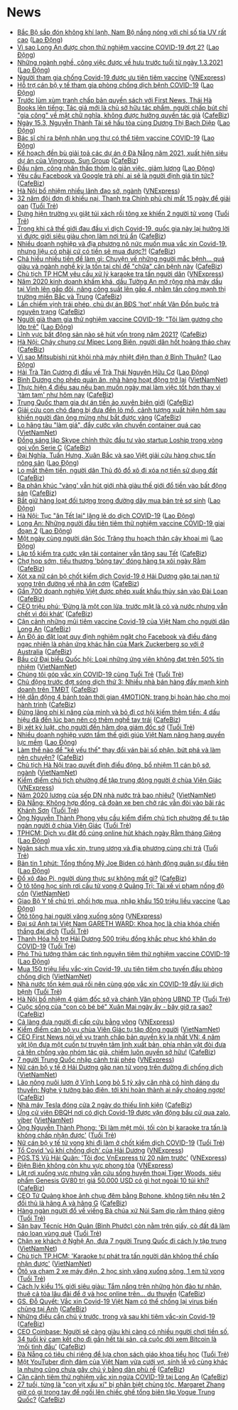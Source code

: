 # News

- [Bắc Bộ sắp đón không khí lạnh, Nam Bộ nắng nóng với chỉ số tia UV rất cao](https://laodong.vn/moi-truong/bac-bo-sap-don-khong-khi-lanh-nam-bo-nang-nong-voi-chi-so-tia-uv-rat-cao-883816.ldo) ([Lao Động](https://laodong.vn))
- [Vì sao Long An được chọn thử nghiệm vaccine COVID-19 đợt 2?](https://laodong.vn/y-te/vi-sao-long-an-duoc-chon-thu-nghiem-vaccine-covid-19-dot-2-883858.ldo) ([Lao Động](https://laodong.vn))
- [Những ngành nghề, công việc được về hưu trước tuổi từ ngày 1.3.2021](https://laodong.vn/cong-doan/nhung-nganh-nghe-cong-viec-duoc-ve-huu-truoc-tuoi-tu-ngay-132021-883881.ldo) ([Lao Động](https://laodong.vn))
- [Người tham gia chống Covid-19 được ưu tiên tiêm vaccine](https://vnexpress.net/nguoi-tham-gia-chong-covid-19-duoc-uu-tien-tiem-vaccine-4240639.html) ([VNExpress](https://vnexpress.net))
- [Hỗ trợ cán bộ y tế tham gia phòng chống dịch bệnh COVID-19](https://laodong.vn/cd-y-te/ho-tro-can-bo-y-te-tham-gia-phong-chong-dich-benh-covid-19-883888.ldo) ([Lao Động](https://laodong.vn))
- [Trước lùm xùm tranh chấp bản quyền sách với First News, Thái Hà Books lên tiếng: Tác giả mới là chủ sở hữu tác phẩm, người chấp bút chỉ "gia công" về mặt chữ nghĩa, không được hưởng quyền tác giả](https://cafebiz.vn/truoc-lum-xum-tranh-chap-ban-quyen-sach-voi-first-news-thai-ha-books-len-tieng-tac-gia-moi-la-chu-so-huu-tac-pham-nguoi-chap-but-chi-gia-cong-ve-mat-chu-nghia-khong-duoc-huong-quyen-tac-gia-20210226144329919.chn) ([CafeBiz](https://cafebiz.vn))
- [Ngày 15.3, Nguyễn Thành Tài sẽ hầu tòa cùng Dương Thị Bạch Diệp](https://laodong.vn/phap-luat/ngay-153-nguyen-thanh-tai-se-hau-toa-cung-duong-thi-bach-diep-883878.ldo) ([Lao Động](https://laodong.vn))
- [Bác sĩ chỉ ra bệnh nhân ung thư có thể tiêm vaccine COVID-19](https://laodong.vn/suc-khoe/bac-si-chi-ra-benh-nhan-ung-thu-co-the-tiem-vaccine-covid-19-883891.ldo) ([Lao Động](https://laodong.vn))
- [Kế hoạch đền bù giải toả các dự án ở Đà Nẵng năm 2021, xuất hiện siêu dự án của Vingroup, Sun Group](https://cafebiz.vn/ke-hoach-den-bu-giai-toa-cac-du-an-o-da-nang-nam-2021-xuat-hien-sieu-du-an-cua-vingroup-sun-group-20210226150913458.chn) ([CafeBiz](https://cafebiz.vn))
- [Đầu năm, công nhân thấp thỏm lo giãn việc, giảm lương](https://laodong.vn/cong-doan/dau-nam-cong-nhan-thap-thom-lo-gian-viec-giam-luong-883821.ldo) ([Lao Động](https://laodong.vn))
- [Yêu cầu Facebook và Google trả phí, ai sẽ là người định giá tin tức?](https://cafebiz.vn/yeu-cau-facebook-va-google-tra-phi-ai-se-la-nguoi-dinh-gia-tin-tuc-20210226134544994.chn) ([CafeBiz](https://cafebiz.vn))
- [Hà Nội bổ nhiệm nhiều lãnh đạo sở, ngành](https://vnexpress.net/ha-noi-bo-nhiem-nhieu-lanh-dao-so-nganh-4240581.html) ([VNExpress](https://vnexpress.net))
- [32 năm đội đơn đi khiếu nại, Thanh tra Chính phủ chỉ mất 15 ngày để giải oan](https://tuoitre.vn/32-nam-doi-don-di-khieu-nai-thanh-tra-chinh-phu-chi-mat-15-ngay-de-giai-oan-20210225214949731.htm) ([Tuổi Trẻ](https://tuoitre.vn))
- [Dựng hiện trường vụ giật túi xách rồi tông xe khiến 2 người tử vong](https://tuoitre.vn/dung-hien-truong-vu-giat-tui-xach-roi-tong-xe-khien-2-nguoi-tu-vong-20210226125501809.htm) ([Tuổi Trẻ](https://tuoitre.vn))
- [Trong khi cả thế giới đau đầu vì dịch Covid-19, quốc gia này lại hưởng lời vì được giới siêu giàu chọn làm nơi trú ẩn](https://cafebiz.vn/trong-khi-ca-the-gioi-dau-dau-vi-dich-covid-19-quoc-gia-nay-lai-huong-loi-vi-duoc-gioi-sieu-giau-chon-lam-noi-tru-an-20210226145049275.chn) ([CafeBiz](https://cafebiz.vn))
- [Nhiều doanh nghiệp và địa phương nô nức muốn mua vắc xin Covid-19, nhưng liệu có phải cứ có tiền sẽ mua được?!](https://cafebiz.vn/nhieu-doanh-nghiep-va-dia-phuong-no-nuc-muon-mua-vac-xin-covid-19-nhung-lieu-co-phai-cu-co-tien-se-mua-duoc-20210225135121803.chn) ([CafeBiz](https://cafebiz.vn))
- [Chả hiểu nhiều tiền để làm gì: Chuyện về những người mắc bệnh... quá giàu và ngành nghề kỳ lạ tồn tại chỉ để "chữa" căn bệnh này](https://cafebiz.vn/cha-hieu-nhieu-tien-de-lam-gi-chuyen-ve-nhung-nguoi-mac-benh-qua-giau-va-nganh-nghe-ky-la-ton-tai-chi-de-chua-can-benh-nay-20210226144816344.chn) ([CafeBiz](https://cafebiz.vn))
- [Chủ tịch TP HCM yêu cầu xử lý karaoke tra tấn người dân](https://vnexpress.net/chu-tich-tp-hcm-yeu-cau-xu-ly-karaoke-tra-tan-nguoi-dan-4240600.html) ([VNExpress](https://vnexpress.net))
- [Năm 2020 kinh doanh khấm khá, dầu Tường An mở rộng nhà máy dầu tại Vinh lên gấp đôi, nâng công suất lên gấp 4, nhằm tấn công mạnh thị trường miền Bắc và Trung](https://cafebiz.vn/nam-2020-kinh-doanh-kham-kha-dau-tuong-an-mo-rong-nha-may-dau-tai-vinh-len-gap-doi-nang-cong-suat-len-gap-4-nham-tan-cong-manh-thi-truong-mien-bac-va-trung-20210226122929782.chn) ([CafeBiz](https://cafebiz.vn))
- [Lấn chiếm vịnh trái phép, chủ dự án BĐS 'hot' nhất Vân Đồn buộc trả nguyên trạng](https://cafebiz.vn/lan-chiem-vinh-trai-phep-chu-du-an-bds-hot-nhat-van-don-buoc-tra-nguyen-trang-20210226143032289.chn) ([CafeBiz](https://cafebiz.vn))
- [Người già tham gia thử nghiệm vaccine COVID-19: &quot;Tôi làm gương cho lớp trẻ&quot;](https://laodong.vn/video-thoi-su/nguoi-gia-tham-gia-thu-nghiem-vaccine-covid-19-toi-lam-guong-cho-lop-tre-883856.ldo) ([Lao Động](https://laodong.vn))
- [Lĩnh vực bất động sản nào sẽ hút vốn trong năm 2021?](https://cafebiz.vn/linh-vuc-bat-dong-san-nao-se-hut-von-trong-nam-2021-20210226132302477.chn) ([CafeBiz](https://cafebiz.vn))
- [Hà Nội: Cháy chung cư Mipec Long Biên, người dân hốt hoảng tháo chạy](https://cafebiz.vn/ha-noi-chay-chung-cu-mipec-long-bien-nguoi-dan-hot-hoang-thao-chay-20210226142640168.chn) ([CafeBiz](https://cafebiz.vn))
- [Vì sao Mitsubishi rút khỏi nhà máy nhiệt điện than ở Bình Thuận?](https://laodong.vn/kinh-te/vi-sao-mitsubishi-rut-khoi-nha-may-nhiet-dien-than-o-binh-thuan-883834.ldo) ([Lao Động](https://laodong.vn))
- [Hải Trà Tân Cương đi đầu về Trà Thái Nguyên Hữu Cơ](https://laodong.vn/thong-tin-doanh-nghiep/hai-tra-tan-cuong-di-dau-ve-tra-thai-nguyen-huu-co-883813.ldo) ([Lao Động](https://laodong.vn))
- [Bình Dương cho phép quán ăn, nhà hàng hoạt động trở lại](http://vietnamnet.vn/vn/thoi-su/binh-duong-cho-phep-quan-an-nha-hang-hoat-dong-tro-lai-715703.html) ([VietNamNet](https://vietnamnet.vn))
- [Thực hiện 4 điều sau nếu bạn muốn ngày mai làm việc tốt hơn thay vì 'tàm tạm' như hôm nay](https://cafebiz.vn/thuc-hien-4-dieu-sau-neu-ban-muon-ngay-mai-lam-viec-tot-hon-thay-vi-tam-tam-nhu-hom-nay-2021022614230929.chn) ([CafeBiz](https://cafebiz.vn))
- [Trung Quốc tham gia dự án tiền ảo xuyên biên giới](https://cafebiz.vn/trung-quoc-tham-gia-du-an-tien-ao-xuyen-bien-gioi-20210226134350357.chn) ([CafeBiz](https://cafebiz.vn))
- [Giải cứu con chó đang bị đưa đến lò mổ, cảnh tượng xuất hiện hôm sau khiến người đàn ông mừng như bắt được vàng](https://cafebiz.vn/giai-cuu-con-cho-dang-bi-dua-den-lo-mo-canh-tuong-xuat-hien-hom-sau-khien-nguoi-dan-ong-mung-nhu-bat-duoc-vang-20210226142158695.chn) ([CafeBiz](https://cafebiz.vn))
- [Lo hãng tàu "làm giá", đẩy cước vận chuyển container quá cao](http://vietnamnet.vn/vn/thoi-su/an-toan-giao-thong/lo-hang-tau-lam-gia-day-cuoc-van-chuyen-container-qua-cao-715712.html) ([VietNamNet](https://vietnamnet.vn))
- [Đồng sáng lập Skype chính thức đầu tư vào startup Loship trong vòng gọi vốn Serie C](https://cafebiz.vn/dong-sang-lap-skype-chinh-thuc-dau-tu-vao-startup-loship-trong-vong-goi-von-serie-c-20210226113614662.chn) ([CafeBiz](https://cafebiz.vn))
- [Đại Nghĩa, Tuấn Hưng, Xuân Bắc và sao Việt giải cứu hàng chục tấn nông sản](https://laodong.vn/photo/dai-nghia-tuan-hung-xuan-bac-va-sao-viet-giai-cuu-hang-chuc-tan-nong-san-883833.ldo) ([Lao Động](https://laodong.vn))
- [Lo mất thêm tiền, người dân Thủ đô đổ xô đi xóa nợ tiền sử dụng đất](https://cafebiz.vn/lo-mat-them-tien-nguoi-dan-thu-do-do-xo-di-xoa-no-tien-su-dung-dat-20210226141437103.chn) ([CafeBiz](https://cafebiz.vn))
- [Ba phân khúc "vàng' vẫn hút giới nhà giàu thế giới đổ tiền vào bất động sản](https://cafebiz.vn/ba-phan-khuc-vang-van-hut-gioi-nha-giau-the-gioi-do-tien-vao-bat-dong-san-20210226141109881.chn) ([CafeBiz](https://cafebiz.vn))
- [Bắt giữ hàng loạt đối tượng trong đường dây mua bán trẻ sơ sinh](https://laodong.vn/phap-luat/bat-giu-hang-loat-doi-tuong-trong-duong-day-mua-ban-tre-so-sinh-883847.ldo) ([Lao Động](https://laodong.vn))
- [Hà Nội: Tục &quot;ăn Tết lại&quot; lặng lẽ do dịch COVID-19](https://laodong.vn/video/ha-noi-tuc-an-tet-lai-lang-le-do-dich-covid-19-883855.ldo) ([Lao Động](https://laodong.vn))
- [Long An: Những người đầu tiên tiêm thử nghiệm vaccine COVID-19 giai đoạn 2](https://laodong.vn/photo/long-an-nhung-nguoi-dau-tien-tiem-thu-nghiem-vaccine-covid-19-giai-doan-2-883853.ldo) ([Lao Động](https://laodong.vn))
- [Một ngày cùng người dân Sóc Trăng  thu hoạch thân cây khoai mì](https://laodong.vn/photo/mot-ngay-cung-nguoi-dan-soc-trang-thu-hoach-than-cay-khoai-mi-883246.ldo) ([Lao Động](https://laodong.vn))
- [Lập tổ kiểm tra cước vận tải container vẫn tăng sau Tết](https://cafebiz.vn/lap-to-kiem-tra-cuoc-van-tai-container-van-tang-sau-tet-20210226135922162.chn) ([CafeBiz](https://cafebiz.vn))
- [Chợ họp sớm, tiểu thương 'bỏng tay' đóng hàng tạ xôi ngày Rằm](https://cafebiz.vn/cho-hop-som-tieu-thuong-bong-tay-dong-hang-ta-xoi-ngay-ram-20210226135839623.chn) ([CafeBiz](https://cafebiz.vn))
- [Xót xa nữ cán bộ chốt kiểm dịch Covid-19 ở Hải Dương gặp tai nạn tử vong trên đường về nhà ăn cơm](https://cafebiz.vn/xot-xa-nu-can-bo-chot-kiem-dich-covid-19-o-hai-duong-gap-tai-nan-tu-vong-tren-duong-ve-nha-an-com-2021022613525343.chn) ([CafeBiz](https://cafebiz.vn))
- [Gần 700 doanh nghiệp Việt được phép xuất khẩu thủy sản vào Đài Loan](https://cafebiz.vn/gan-700-doanh-nghiep-viet-duoc-phep-xuat-khau-thuy-san-vao-dai-loan-20210226134848576.chn) ([CafeBiz](https://cafebiz.vn))
- [CEO triệu phú: ‘Đừng là một con lừa, trước mặt là cỏ và nước nhưng vẫn chết vì đói khát’](https://cafebiz.vn/ceo-trieu-phu-dung-la-mot-con-lua-truoc-mat-la-co-va-nuoc-nhung-van-chet-vi-doi-khat-20210226104735677.chn) ([CafeBiz](https://cafebiz.vn))
- [Cận cảnh những mũi tiêm vaccine Covid-19 của Việt Nam cho người dân Long An](https://cafebiz.vn/can-canh-nhung-mui-tiem-vaccine-covid-19-cua-viet-nam-cho-nguoi-dan-long-an-20210226134358687.chn) ([CafeBiz](https://cafebiz.vn))
- [Ấn Độ áp đặt loạt quy định nghiêm ngặt cho Facebook và điều đáng ngạc nhiên là phản ứng khác hẳn của Mark Zuckerberg so với ở Australia](https://cafebiz.vn/an-do-ap-dat-loat-quy-dinh-nghiem-ngat-cho-facebook-va-dieu-dang-ngac-nhien-la-phan-ung-khac-han-cua-mark-zuckerberg-so-voi-o-australia-20210226134010784.chn) ([CafeBiz](https://cafebiz.vn))
- [Bầu cử Đại biểu Quốc hội: Loại những ứng viên không đạt trên 50% tín nhiệm](http://vietnamnet.vn/vn/thoi-su/quoc-hoi/bau-cu-dai-bieu-quoc-hoi-loai-nhung-ung-vien-khong-dat-tren-50-tin-nhiem-715706.html) ([VietNamNet](https://vietnamnet.vn))
- [Chúng tôi góp vắc xin COVID-19 cùng Tuổi Trẻ](https://tuoitre.vn/chung-toi-gop-vac-xin-covid-19-cung-tuoi-tre-20210225152559628.htm) ([Tuổi Trẻ](https://tuoitre.vn))
- [Chủ động trước đợt sóng dịch thứ 3: Nhiều nhà bán hàng đẩy mạnh kinh doanh trên TMĐT](https://cafebiz.vn/chu-dong-truoc-dot-song-dich-thu-3-nhieu-nha-ban-hang-day-manh-kinh-doanh-tren-tmdt-20210226121503777.chn) ([CafeBiz](https://cafebiz.vn))
- [Hệ dẫn động 4 bánh toàn thời gian 4MOTION: trang bị hoàn hảo cho mọi hành trình](https://cafebiz.vn/he-dan-dong-4-banh-toan-thoi-gian-4motion-trang-bi-hoan-hao-cho-moi-hanh-trinh-20210226121435488.chn) ([CafeBiz](https://cafebiz.vn))
- [Đừng lãng phí kĩ năng của mình và bỏ đi cơ hội kiếm thêm tiền: 4 dấu hiệu đã đến lúc bạn nên có thêm nghề tay trái](https://cafebiz.vn/dung-lang-phi-ki-nang-cua-minh-va-bo-di-co-hoi-kiem-them-tien-4-dau-hieu-da-den-luc-ban-nen-co-them-nghe-tay-trai-20210226113600839.chn) ([CafeBiz](https://cafebiz.vn))
- [Bị xét kỷ luật, cho người đến hăm dọa giám đốc sở](https://tuoitre.vn/bi-xet-ky-luat-cho-nguoi-den-ham-doa-giam-doc-so-20210225154129484.htm) ([Tuổi Trẻ](https://tuoitre.vn))
- [Nhiều doanh nghiệp vươn tầm thế giới giúp Việt Nam nâng hạng quyền lực mềm](https://laodong.vn/kinh-te/nhieu-doanh-nghiep-vuon-tam-the-gioi-giup-viet-nam-nang-hang-quyen-luc-mem-883839.ldo) ([Lao Động](https://laodong.vn))
- [Làm thế nào để "kẻ yếu thế" thay đổi ván bài số phận, bứt phá và làm nên chuyện?](https://cafebiz.vn/lam-the-nao-de-ke-yeu-the-thay-doi-van-bai-so-phan-but-pha-v-20210226112011117.chn) ([CafeBiz](https://cafebiz.vn))
- [Chủ tịch Hà Nội trao quyết định điều động, bổ nhiệm 11 cán bộ sở, ngành](http://vietnamnet.vn/vn/thoi-su/chinh-tri/chu-tich-ha-noi-trao-quyet-dinh-dieu-dong-bo-nhiem-11-can-bo-so-nganh-715707.html) ([VietNamNet](https://vietnamnet.vn))
- [Kiểm điểm chủ tịch phường để tập trung đông người ở chùa Viên Giác](https://vnexpress.net/kiem-diem-chu-tich-phuong-de-tap-trung-dong-nguoi-o-chua-vien-giac-4240599.html) ([VNExpress](https://vnexpress.net))
- [Năm 2020 lương của sếp DN nhà nước trả bao nhiêu?](http://vietnamnet.vn/vn/thoi-su/an-toan-giao-thong/nam-2020-luong-cua-sep-dn-nha-nuoc-tra-bao-nhieu-715676.html) ([VietNamNet](https://vietnamnet.vn))
- [Đà Nẵng: Không hợp đồng, cả đoàn xe ben chở rác vẫn đòi vào bãi rác Khánh Sơn](https://tuoitre.vn/da-nang-khong-hop-dong-ca-doan-xe-ben-cho-rac-van-doi-vao-bai-rac-khanh-son-20210226120220957.htm) ([Tuổi Trẻ](https://tuoitre.vn))
- [Ông Nguyễn Thành Phong yêu cầu kiểm điểm chủ tịch phường để tụ tập ngàn người ở chùa Viên Giác](https://tuoitre.vn/ong-nguyen-thanh-phong-yeu-cau-kiem-diem-chu-tich-phuong-de-tu-tap-ngan-nguoi-o-chua-vien-giac-202102261211239.htm) ([Tuổi Trẻ](https://tuoitre.vn))
- [TPHCM: Dịch vụ đặt đồ cúng online hút khách ngày Rằm tháng Giêng](https://laodong.vn/video/tphcm-dich-vu-dat-do-cung-online-hut-khach-ngay-ram-thang-gieng-883806.ldo) ([Lao Động](https://laodong.vn))
- [Ngân sách mua vắc xin, trung ương và địa phương cùng chi trả](https://tuoitre.vn/ngan-sach-mua-vac-xin-trung-uong-va-dia-phuong-cung-chi-tra-20210226121707055.htm) ([Tuổi Trẻ](https://tuoitre.vn))
- [Bản tin 1 phút: Tổng thống Mỹ Joe Biden có hành động quân sự đầu tiên](https://laodong.vn/video/ban-tin-1-phut-tong-thong-my-joe-biden-co-hanh-dong-quan-su-dau-tien-883819.ldo) ([Lao Động](https://laodong.vn))
- [Đổ xô đào Pi, người dùng thực sự không mất gì?](https://cafebiz.vn/do-xo-dao-pi-nguoi-dung-thuc-su-khong-mat-gi-20210226122200989.chn) ([CafeBiz](https://cafebiz.vn))
- [Ô tô tông học sinh rơi cầu tử vong ở Quảng Trị: Tài xế vi phạm nồng độ cồn](http://vietnamnet.vn/vn/thoi-su/an-toan-giao-thong/o-to-tong-hoc-sinh-roi-cau-tu-vong-o-quang-tri-tai-xe-vi-pham-nong-do-con-715696.html) ([VietNamNet](https://vietnamnet.vn))
- [Giao Bộ Y tế chủ trì, phối hợp mua, nhập khẩu 150 triệu liều vaccine](https://laodong.vn/thoi-su/giao-bo-y-te-chu-tri-phoi-hop-mua-nhap-khau-150-trieu-lieu-vaccine-883823.ldo) ([Lao Động](https://laodong.vn))
- [Ôtô tông hai người văng xuống sông](https://vnexpress.net/oto-tong-hai-nguoi-vang-xuong-song-4240532.html) ([VNExpress](https://vnexpress.net))
- [Đại sứ Anh tại Việt Nam GARETH WARD: Khoa học là chìa khóa chiến thắng đại dịch](https://tuoitre.vn/dai-su-anh-tai-viet-nam-gareth-ward-khoa-hoc-la-chia-khoa-chien-thang-dai-dich-20210225195037716.htm) ([Tuổi Trẻ](https://tuoitre.vn))
- [Thanh Hóa hỗ trợ Hải Dương 500 triệu đồng khắc phục khó khăn do COVID-19](https://tuoitre.vn/thanh-hoa-ho-tro-hai-duong-500-trieu-dong-khac-phuc-kho-khan-do-covid-19-20210226113535477.htm) ([Tuổi Trẻ](https://tuoitre.vn))
- [Phó Thủ tướng thăm các tình nguyện tiêm thử nghiệm vaccine COVID-19](https://laodong.vn/y-te/pho-thu-tuong-tham-cac-tinh-nguyen-tiem-thu-nghiem-vaccine-covid-19-883807.ldo) ([Lao Động](https://laodong.vn))
- [Mua 150 triệu liều vắc-xin Covid-19, ưu tiên tiêm cho tuyến đầu phòng chống dịch](http://vietnamnet.vn/vn/thoi-su/chinh-tri/mua-150-trieu-lieu-vac-xin-covid-19-uu-tien-tiem-cho-tuyen-dau-phong-chong-dich-715688.html) ([VietNamNet](https://vietnamnet.vn))
- [Nhà nước tốn kém quá rồi nên cùng góp vắc xin COVID-19 đẩy lùi dịch bệnh](https://tuoitre.vn/nha-nuoc-ton-kem-qua-roi-nen-cung-gop-vacxin-covid-19-day-lui-dich-benh-20210226112248127.htm) ([Tuổi Trẻ](https://tuoitre.vn))
- [Hà Nội bổ nhiệm 4 giám đốc sở và chánh Văn phòng UBND TP](https://tuoitre.vn/ha-noi-bo-nhiem-4-giam-doc-so-va-chanh-van-phong-ubnd-tp-20210226115523828.htm) ([Tuổi Trẻ](https://tuoitre.vn))
- [Cuộc sống của "con cò bé bé" Xuân Mai ngày ấy - bây giờ ra sao?](https://cafebiz.vn/cuoc-song-cua-con-co-be-be-xuan-mai-ngay-ay-bay-gio-ra-sao-20210226105221084.chn) ([CafeBiz](https://cafebiz.vn))
- [Cả làng đưa người đi cấp cứu bằng võng](https://vnexpress.net/ca-lang-dua-nguoi-di-cap-cuu-bang-vong-4240452.html) ([VNExpress](https://vnexpress.net))
- [Kiểm điểm cán bộ vụ chùa Viên Giác tụ tập đông người](http://vietnamnet.vn/vn/thoi-su/kiem-diem-can-bo-vu-chua-vien-giac-tu-tap-dong-nguoi-715687.html) ([VietNamNet](https://vietnamnet.vn))
- [CEO First News nói về vụ tranh chấp bản quyền kỳ lạ nhất VN: 4 năm vật lộn đưa một cuốn tự truyện tâm linh xuất bản, phía nhân vật đòi đưa cả tên chồng vào nhóm tác giả, chiếm luôn quyền sở hữu!](https://cafebiz.vn/ceo-first-news-noi-ve-vu-tranh-chap-ban-quyen-ky-la-nhat-vn-4-nam-vat-lon-dua-mot-cuon-tu-truyen-tam-linh-xuat-ban-phia-nhan-vat-doi-dua-ca-ten-chong-vao-nhom-tac-gia-chiem-luon-quyen-so-huu-20210226104843611.chn) ([CafeBiz](https://cafebiz.vn))
- [7 người Trung Quốc nhập cảnh trái phép](https://vnexpress.net/7-nguoi-trung-quoc-nhap-canh-trai-phep-4240553.html) ([VNExpress](https://vnexpress.net))
- [Nữ cán bộ y tế ở Hải Dương gặp nạn tử vong trên đường đi chống dịch](http://vietnamnet.vn/vn/thoi-su/an-toan-giao-thong/nu-can-bo-y-te-o-hai-duong-gap-nan-tu-vong-tren-duong-di-chong-dich-715677.html) ([VietNamNet](https://vietnamnet.vn))
- [Lão nông nuôi lươn ở Vĩnh Long bỏ 5 tỷ xây căn nhà có hình dáng du thuyền: Nghe ý tưởng bảo điên, tới khi hoàn thành ai nấy choáng ngợp!](https://cafebiz.vn/lao-nong-nuoi-luon-o-vinh-long-bo-5-ty-xay-can-nha-co-hinh-dang-du-thuyen-nghe-y-tuong-bao-dien-toi-khi-hoan-thanh-ai-nay-choang-ngop-2021022611322406.chn) ([CafeBiz](https://cafebiz.vn))
- [Nhà máy Tesla đóng cửa 2 ngày do thiếu linh kiện](https://cafebiz.vn/nha-may-tesla-dong-cua-2-ngay-do-thieu-linh-kien-2021022610505211.chn) ([CafeBiz](https://cafebiz.vn))
- [Ứng cử viên ĐBQH nơi có dịch Covid-19 được vận động bầu cử qua zalo, viber](http://vietnamnet.vn/vn/thoi-su/quoc-hoi/ung-cu-vien-dbqh-noi-co-dich-covid-19-duoc-van-dong-bau-cu-qua-zalo-viber-715679.html) ([VietNamNet](https://vietnamnet.vn))
- [Ông Nguyễn Thành Phong: 'Đi làm mệt mỏi, tối còn bị karaoke tra tấn là không chấp nhận được'](https://tuoitre.vn/ong-nguyen-thanh-phong-di-lam-met-moi-toi-con-bi-karaoke-tra-tan-la-khong-chap-nhan-duoc-20210226110614248.htm) ([Tuổi Trẻ](https://tuoitre.vn))
- [Nữ cán bộ y tế tử vong khi đi làm ở chốt kiểm dịch COVID-19](https://tuoitre.vn/nu-can-bo-y-te-tu-vong-khi-di-lam-o-chot-kiem-dich-covid-19-20210226111225467.htm) ([Tuổi Trẻ](https://tuoitre.vn))
- [Tổ Covid ‘vũ khí chống dịch’ của Hải Dương](https://vnexpress.net/to-covid-vu-khi-chong-dich-cua-hai-duong-4240351.html) ([VNExpress](https://vnexpress.net))
- [PGS.TS Vũ Hải Quân: 'Tôi đọc VnExpress từ 20 năm trước'](https://vnexpress.net/pgs-ts-vu-hai-quan-toi-doc-vnexpress-tu-20-nam-truoc-4239157.html) ([VNExpress](https://vnexpress.net))
- [Điện Biên không còn khu vực phong tỏa](https://vnexpress.net/dien-bien-khong-con-khu-vuc-phong-toa-4240472.html) ([VNExpress](https://vnexpress.net))
- [Lật rơi xuống vực nhưng vẫn cứu sống huyền thoại Tiger Woods, siêu phẩm Genesis GV80 trị giá 50.000 USD có gì hot ngoài 10 túi khí?](https://cafebiz.vn/lat-roi-xuong-vuc-nhung-van-cuu-song-huyen-thoai-tiger-woods-sieu-pham-genesis-gv80-tri-gia-50000-usd-co-gi-hot-ngoai-10-tui-khi-20210226105804587.chn) ([CafeBiz](https://cafebiz.vn))
- [CEO Tử Quảng khoe ảnh chụp đêm bằng Bphone, không tiện nêu tên 2 đối thủ là hãng A và hãng G](https://cafebiz.vn/ceo-tu-quang-khoe-anh-chup-dem-bang-bphone-khong-tien-neu-ten-2-doi-thu-la-hang-a-va-hang-g-20210226111610669.chn) ([CafeBiz](https://cafebiz.vn))
- [Hàng ngàn người đổ về viếng Bà chúa xứ Núi Sam dịp rằm tháng giêng](https://tuoitre.vn/hang-ngan-nguoi-do-ve-vieng-ba-chua-xu-nui-sam-dip-ram-thang-gieng-20210226103035061.htm) ([Tuổi Trẻ](https://tuoitre.vn))
- [Sân bay Técníc Hớn Quản (Bình Phước) còn nằm trên giấy, cò đất đã làm náo loạn vùng quê](https://tuoitre.vn/san-bay-tecnic-hon-quan-binh-phuoc-con-nam-tren-giay-co-dat-da-lam-nao-loan-vung-que-20210226104136019.htm) ([Tuổi Trẻ](https://tuoitre.vn))
- [Chặn xe khách ở Nghệ An, đưa 7 người Trung Quốc đi cách ly tập trung](http://vietnamnet.vn/vn/thoi-su/chan-xe-khach-o-nghe-an-dua-7-nguoi-trung-quoc-di-cach-ly-tap-trung-715668.html) ([VietNamNet](https://vietnamnet.vn))
- [Chủ tịch TP.HCM: 'Karaoke tự phát tra tấn người dân không thể chấp nhận được'](http://vietnamnet.vn/vn/thoi-su/chu-tich-tp-hcm-karaoke-tu-phat-tra-tan-nguoi-dan-khong-the-chap-nhan-duoc-715680.html) ([VietNamNet](https://vietnamnet.vn))
- [Ôtô va chạm 2 xe máy điện, 2 học sinh văng xuống sông, 1 em tử vong](https://tuoitre.vn/o-to-va-cham-2-xe-may-dien-2-hoc-sinh-vang-xuong-song-1-em-chet-2021022610584191.htm) ([Tuổi Trẻ](https://tuoitre.vn))
- [Cách ly kiểu 1% giới siêu giàu: Tắm nắng trên những hòn đảo tư nhân, thuê cả tòa lâu đài để ở và học online trên... du thuyền](https://cafebiz.vn/cach-ly-kieu-1-gioi-sieu-giau-tam-nang-tren-nhung-hon-dao-tu-nhan-thue-ca-toa-lau-dai-de-o-va-hoc-online-tren-du-thuyen-2021022610355832.chn) ([CafeBiz](https://cafebiz.vn))
- [GS. Đỗ Quyết: Vắc xin Covid-19 Việt Nam có thể chống lại virus biến chủng tại Anh](https://cafebiz.vn/gs-do-quyet-vac-xin-covid-19-viet-nam-co-the-chong-lai-virus-bien-chung-tai-anh-20210226110006549.chn) ([CafeBiz](https://cafebiz.vn))
- [Những điều cần chú ý trước, trong và sau khi tiêm vắc-xin Covid-19](https://cafebiz.vn/nhung-dieu-can-chu-y-truoc-trong-va-sau-khi-tiem-vac-xin-covid-19-20210226105733895.chn) ([CafeBiz](https://cafebiz.vn))
- [CEO Coinbase: Người sẽ càng giàu khi càng có nhiều người chơi tiền số, 34 tuổi ký cam kết cho đi gần hết tài sản, cả cuộc đời xem Bitcoin là ‘mối tình đầu’](https://cafebiz.vn/ceo-coinbase-nguoi-se-cang-giau-khi-cang-co-nhieu-nguoi-choi-tien-so-34-tuoi-ky-cam-ket-cho-di-gan-het-tai-san-ca-cuoc-doi-xem-bitcoin-la-moi-tinh-dau-2021022610555985.chn) ([CafeBiz](https://cafebiz.vn))
- [Đà Nẵng có tiêu chí riêng để lựa chọn sách giáo khoa tiểu học](https://tuoitre.vn/da-nang-co-tieu-chi-rieng-de-lua-chon-sach-giao-khoa-tieu-hoc-20210226103704469.htm) ([Tuổi Trẻ](https://tuoitre.vn))
- [Một YouTuber đình đám của Việt Nam vừa cưới vợ, sính lễ vô cùng khác lạ nhưng cũng chưa gây chú ý bằng dàn phù rể](https://cafebiz.vn/mot-youtuber-dinh-dam-cua-viet-nam-vua-cuoi-vo-sinh-le-vo-cung-khac-la-nhung-cung-chua-gay-chu-y-bang-dan-phu-re-20210226105516526.chn) ([CafeBiz](https://cafebiz.vn))
- [Cận cảnh tiêm thử nghiệm vắc xin ngừa COVID-19 tại Long An](https://cafebiz.vn/can-canh-tiem-thu-nghiem-vac-xin-ngua-covid-19-tai-long-an-20210226105208801.chn) ([CafeBiz](https://cafebiz.vn))
- [27 tuổi, từng là "con vịt xấu xí" bị phân biệt chủng tộc, Margaret Zhang giờ có gì trong tay để ngồi lên chiếc ghế tổng biên tập Vogue Trung Quốc?](https://cafebiz.vn/27-tuoi-tung-la-con-vit-xau-xi-bi-phan-biet-chung-toc-margaret-zhang-gio-co-gi-trong-tay-de-ngoi-len-chiec-ghe-tong-bien-tap-vogue-trung-quoc-20210226105000512.chn) ([CafeBiz](https://cafebiz.vn))
